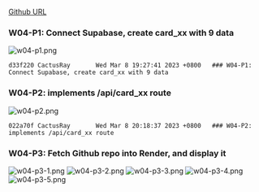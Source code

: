 [Github URL](https://github.com/CactusRay/1112_wp2_demo_75)

### W04-P1: Connect Supabase, create card_xx with 9 data
 
![w04-p1.png](https://eumovzkxoivpebjwcgny.supabase.co/storage/v1/object/public/demo-75/md_img/w04-p1.png)

```
d33f220 CactusRay       Wed Mar 8 19:27:41 2023 +0800   ### W04-P1: Connect Supabase, create card_xx with 9 data
```

### W04-P2: implements /api/card_xx route
 
![w04-p2.png](https://eumovzkxoivpebjwcgny.supabase.co/storage/v1/object/public/demo-75/md_img/w04-p2.png)

```
022a70f CactusRay       Wed Mar 8 20:18:37 2023 +0800   ### W04-P2: implements /api/card_xx route
```

### W04-P3: Fetch Github repo into Render, and display it

![w04-p3-1.png](https://eumovzkxoivpebjwcgny.supabase.co/storage/v1/object/public/demo-75/md_img/w04-p3-1.png)
![w04-p3-2.png](https://eumovzkxoivpebjwcgny.supabase.co/storage/v1/object/public/demo-75/md_img/w04-p3-2.png)
![w04-p3-3.png](https://eumovzkxoivpebjwcgny.supabase.co/storage/v1/object/public/demo-75/md_img/w04-p3-3.png)
![w04-p3-4.png](https://eumovzkxoivpebjwcgny.supabase.co/storage/v1/object/public/demo-75/md_img/w04-p3-4.png)
![w04-p3-5.png](https://eumovzkxoivpebjwcgny.supabase.co/storage/v1/object/public/demo-75/md_img/w04-p3-5.png)

```

```